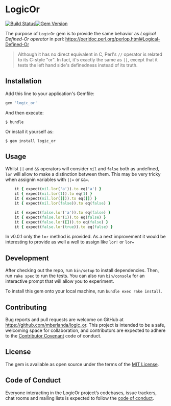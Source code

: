 # LogicOr

[![Build Status](https://travis-ci.com/mberlanda/logic_or.svg?branch=master)](https://travis-ci.com/mberlanda/logic_or)[![Gem Version](https://badge.fury.io/rb/logic_or.svg)](https://badge.fury.io/rb/logic_or)

The purpose of `LogicOr` gem is to provide the same behavior as *Logical Defined-Or operator* in perl:
<https://perldoc.perl.org/perlop.html#Logical-Defined-Or>

> Although it has no direct equivalent in C, Perl's `//` operator is related to its C-style "or". In fact, it's exactly the same as `||`, except that it tests the left hand side's definedness instead of its truth.


## Installation

Add this line to your application's Gemfile:

```ruby
gem 'logic_or'
```

And then execute:

    $ bundle

Or install it yourself as:

    $ gem install logic_or

## Usage

Whilst `||` and `&&` operators will consider `nil` and `false` both as undefined, `lor` will allow
to make a distinction between them. This may be very tricky when assignin variables with `||=` or
`&&=`.

```rb
    it { expect(nil.lor('a')).to eq('a') }
    it { expect(nil.lor(1)).to eq(1) }
    it { expect(nil.lor([])).to eq([]) }
    it { expect(nil.lor(false)).to eq(false) }

    it { expect(false.lor('a')).to eq(false) }
    it { expect(false.lor(1)).to eq(false) }
    it { expect(false.lor([])).to eq(false) }
    it { expect(false.lor(true)).to eq(false) }
```

In v0.0.1 only the `lor` method is provided. As a next improvement it would be interesting to provide
as well a well to assign like `lor!` or `lor=`

## Development

After checking out the repo, run `bin/setup` to install dependencies. Then, run `rake spec` to run the tests. You can also run `bin/console` for an interactive prompt that will allow you to experiment.

To install this gem onto your local machine, run `bundle exec rake install`.

## Contributing

Bug reports and pull requests are welcome on GitHub at https://github.com/mberlanda/logic_or. This project is intended to be a safe, welcoming space for collaboration, and contributors are expected to adhere to the [Contributor Covenant](http://contributor-covenant.org) code of conduct.

## License

The gem is available as open source under the terms of the [MIT License](https://opensource.org/licenses/MIT).

## Code of Conduct

Everyone interacting in the LogicOr project’s codebases, issue trackers, chat rooms and mailing lists is expected to follow the [code of conduct](https://github.com/mberlanda/logic_or/blob/master/CODE_OF_CONDUCT.md).
